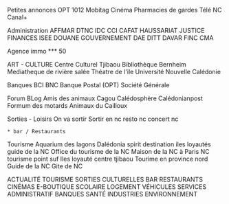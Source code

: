

Petites annonces
OPT
1012
Mobitag
Cinéma
Pharmacies de gardes
Télé NC
Canal+

Administration
	AFFMAR
	DTNC
	IDC
	CCI
	CAFAT
	HAUSSARIAT
	JUSTICE
	FINANCES
	ISEE
	DOUANE
	GOUVERNEMENT
	DAE
	DITT
	DAVAR
	FINC
	CMA

Agence immo
	*** 50

ART - CULTURE
	Centre Culturel Tjibaou
	Bibliothèque Bernheim
	Mediatheque de rivière salée
	Théatre de l'ile
	Université Nouvelle Calédonie


Banques
	BCI
	BNC
	Banque Postal (OPT)
	Société Générale

Forum BLog
	Amis des animaux 
	Cagou
	Calédosphère
	Calédonianpost
	Formum des motards
	Animaux du Cailloux

Sorties - Loisirs
	On va sortir
	Sortir en nc
	resto nc
	concert nc

	* bar / Restaurants

Tourisme
	Aquarium des lagons 
	Dalédonia spirit
	destination iles loyautés
	guide de la NC
	Office du tourisme de la NC
	Maison de la NC à Paris
	NC tourisme point suf
	Iles loyauté
	centre tjibaou
	Tourime en province nord
	Guide de la NC
	Gite de NC






ACTUALITÉ
TOURISME
SORTIES CULTURELLES
BAR RESTAURANTS
CINÉMAS
E-BOUTIQUE
SCOLAIRE
LOGEMENT
VÉHICULES
SERVICES
ADMINISTRATIF
BANQUES
SANTÉ
INDUSTRIES
ENVIRONNEMENT